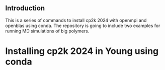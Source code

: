 ## Introduction

This is a series of commands to install cp2k 2024 with openmpi and openblas using conda. The repository is going to include two examples for
running MD simulations of big polymers. 


# Installing cp2k 2024 in Young using conda

